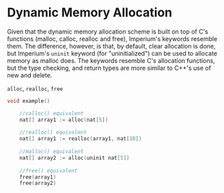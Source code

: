 # Dynamic Memory Allocation

Given that the dynamic memory allocation scheme is built on top of C's functions (malloc, calloc, realloc and free), Imperium's keywords resemble them. The difference, however, is that, by default, clear allocation is done, but Imperium's `uninit` keyword (for "uninitialized") can be used to allocate memory as malloc does. The keywords resemble C's allocation functions, but the type checking, and return types are more similar to C++'s use of new and delete.

`alloc`, `realloc`, `free`

```cpp
void example()

	//calloc() equivalent
	nat[] array1 := alloc(nat[5])
	
	//realloc() equivalent
	nat[] array1 := realloc(array1, nat[10])
	
	//malloc() equivalent
	nat[] array2 := alloc(uninit nat[5])
	
	//free() equivalent
	free(array1)
	free(array2)
```